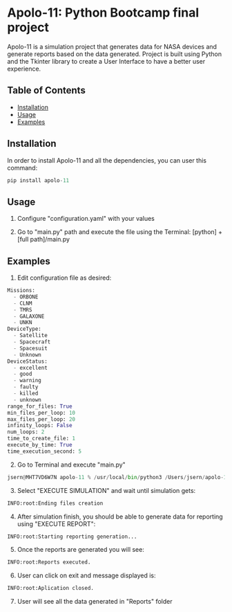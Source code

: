 # Apolo-11: Python Bootcamp final project

Apolo-11 is a simulation project that generates data for NASA devices and generate reports based on the data generated. Project is built using Python and the Tkinter library to create a User Interface to have a better user experience.

## Table of Contents

- [Installation](###Installation)
- [Usage](##usage)
- [Examples](##Examples)



## Installation
In order to install Apolo-11 and all the dependencies, you can user this command:

```python 
pip install apolo-11 
```

## Usage

1. Configure "configuration.yaml" with your values 

2. Go to "main.py" path and execute the file using the Terminal: [python] + [full path]/main.py

## Examples
1. Edit configuration file as desired:

```python
Missions:
  - ORBONE
  - CLNM
  - TMRS
  - GALAXONE
  - UNKN
DeviceType:
  - Satellite
  - Spacecraft
  - Spacesuit
  - Unknown
DeviceStatus:
  - excellent
  - good
  - warning
  - faulty
  - killed
  - unknown
range_for_files: True
min_files_per_loop: 10
max_files_per_loop: 20
infinity_loops: False
num_loops: 2
time_to_create_file: 1
execute_by_time: True
time_execution_second: 5
```
2. Go to Terminal and execute "main.py"
```python
jsern@MHT7VD6W7N apolo-11 % /usr/local/bin/python3 /Users/jsern/apolo-11/main.py
```

3. Select "EXECUTE SIMULATION" and wait until simulation gets:

```python
INFO:root:Ending files creation
```

4. After simulation finish, you should be able to generate data for reporting using "EXECUTE REPORT":

```python
INFO:root:Starting reporting generation...
```

5. Once the reports are generated you will see:

```python
INFO:root:Reports executed.
```
6. User can click on exit and message displayed is:

```python
INFO:root:Aplication closed.
```
7. User will see all the data generated in "Reports" folder




